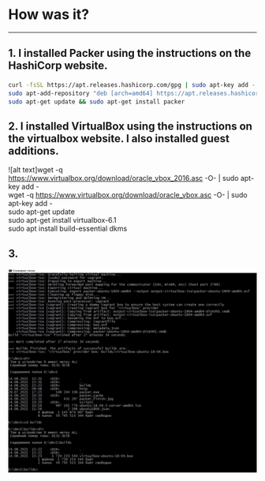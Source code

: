 # How was it?
************

## 1. I installed Packer using the instructions on the HashiCorp website.  
   ```sh  
   curl -fsSL https://apt.releases.hashicorp.com/gpg | sudo apt-key add -  
   sudo apt-add-repository "deb [arch=amd64] https://apt.releases.hashicorp.com $(lsb_release -cs) main"  
   sudo apt-get update && sudo apt-get install packer  
   ```  
## 2. I installed VirtualBox using the instructions on the virtualbox website. I also installed guest additions.  
   ![alt text]wget -q https://www.virtualbox.org/download/oracle_vbox_2016.asc -O- | sudo apt-key add -  
   wget -q https://www.virtualbox.org/download/oracle_vbox.asc -O- | sudo apt-key add -  
   sudo apt-get update  
   sudo apt-get install virtualbox-6.1  
   sudo apt install build-essential dkms  
## 3. 



![alt text](https://github.com/dan480/DevOps_courses/blob/main/1.Containers-VMs/1.1.Vagrant%2BPacker/packer_finish.jpg?raw=true)
   
